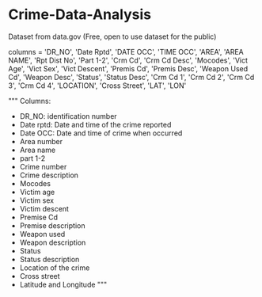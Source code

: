 # Crime-Data-Analysis

Dataset from data.gov  (Free, open to use dataset for the public)

columns = 'DR_NO', 'Date Rptd', 'DATE OCC', 'TIME OCC', 'AREA', 'AREA NAME',
       'Rpt Dist No', 'Part 1-2', 'Crm Cd', 'Crm Cd Desc', 'Mocodes',
       'Vict Age', 'Vict Sex', 'Vict Descent', 'Premis Cd', 'Premis Desc',
       'Weapon Used Cd', 'Weapon Desc', 'Status', 'Status Desc', 'Crm Cd 1',
       'Crm Cd 2', 'Crm Cd 3', 'Crm Cd 4', 'LOCATION', 'Cross Street', 'LAT',
       'LON'

"""
Columns: 
- DR_NO: identification number
- Date rptd: Date and time of the crime reported
- Date OCC: Date and time of crime when occurred
- Area number
- Area name
- part 1-2
- Crime number
- Crime description
- Mocodes
- Victim age
- Victim sex
- Victim descent
- Premise Cd
- Premise description
- Weapon used
- Weapon description
- Status
- Status description
- Location of the crime
- Cross street
- Latitude and Longitude
"""



